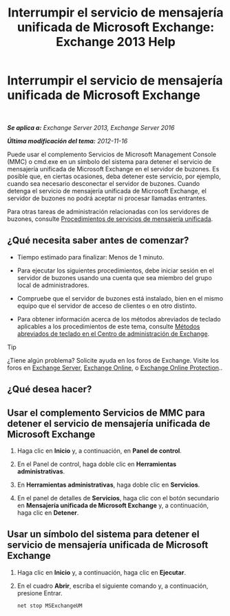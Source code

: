 ﻿---
title: 'Interrumpir el servicio de mensajería unificada de Microsoft Exchange: Exchange 2013 Help'
TOCTitle: Interrumpir el servicio de mensajería unificada de Microsoft Exchange
ms:assetid: 64fa5535-8150-45c6-82e6-d2346892a031
ms:mtpsurl: https://technet.microsoft.com/es-es/library/Aa998595(v=EXCHG.150)
ms:contentKeyID: 50556798
ms.date: 04/23/2018
mtps_version: v=EXCHG.150
ms.translationtype: HT
---

# Interrumpir el servicio de mensajería unificada de Microsoft Exchange

 

_**Se aplica a:** Exchange Server 2013, Exchange Server 2016_

_**Última modificación del tema:** 2012-11-16_

Puede usar el complemento Servicios de Microsoft Management Console (MMC) o cmd.exe en un símbolo del sistema para detener el servicio de mensajería unificada de Microsoft Exchange en el servidor de buzones. Es posible que, en ciertas ocasiones, deba detener este servicio, por ejemplo, cuando sea necesario desconectar el servidor de buzones. Cuando detenga el servicio de mensajería unificada de Microsoft Exchange, el servidor de buzones no podrá aceptar ni procesar llamadas entrantes.

Para otras tareas de administración relacionadas con los servidores de buzones, consulte [Procedimientos de servicios de mensajería unificada](um-services-procedures-exchange-2013-help.md).

## ¿Qué necesita saber antes de comenzar?

  - Tiempo estimado para finalizar: Menos de 1 minuto.

  - Para ejecutar los siguientes procedimientos, debe iniciar sesión en el servidor de buzones usando una cuenta que sea miembro del grupo local de administradores.

  - Compruebe que el servidor de buzones está instalado, bien en el mismo equipo que el servidor de acceso de clientes o en otro distinto.

  - Para obtener información acerca de los métodos abreviados de teclado aplicables a los procedimientos de este tema, consulte [Métodos abreviados de teclado en el Centro de administración de Exchange](keyboard-shortcuts-in-the-exchange-admin-center-exchange-online-protection-help.md).


> [!TIP]
> ¿Tiene algún problema? Solicite ayuda en los foros de Exchange. Visite los foros en <A href="https://go.microsoft.com/fwlink/p/?linkid=60612">Exchange Server</A>, <A href="https://go.microsoft.com/fwlink/p/?linkid=267542">Exchange Online</A>, o <A href="https://go.microsoft.com/fwlink/p/?linkid=285351">Exchange Online Protection</A>..



## ¿Qué desea hacer?

## Usar el complemento Servicios de MMC para detener el servicio de mensajería unificada de Microsoft Exchange

1.  Haga clic en **Inicio** y, a continuación, en **Panel de control**.

2.  En el Panel de control, haga doble clic en **Herramientas administrativas**.

3.  En **Herramientas administrativas**, haga doble clic en **Servicios**.

4.  En el panel de detalles de **Servicios**, haga clic con el botón secundario en **Mensajería unificada de Microsoft Exchange** y, a continuación, haga clic en **Detener**.

## Usar un símbolo del sistema para detener el servicio de mensajería unificada de Microsoft Exchange

1.  Haga clic en **Inicio** y, a continuación, haga clic en **Ejecutar**.

2.  En el cuadro **Abrir**, escriba el siguiente comando y, a continuación, presione Entrar.
    
        net stop MSExchangeUM

